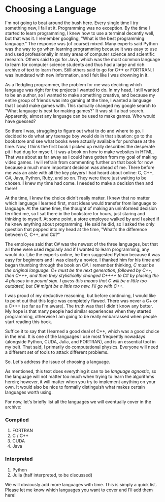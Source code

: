 # Choosing a Language

I'm not going to beat around the bush here.
Every single time I try something new, I fail at it.
Programming was no exception.
By the time I started to learn programming, I knew how to use a terminal decently well, but that was it.
I remember googling, "What is the best programming language." The response was (of course) mixed.
Many experts said Python was the way to go when learning programming because it was easy to use and used professionally in many areas of computer science and scientific research.
Others said to go for Java, which was the most common language to learn for computer science students and thus had a large and rich archive of text to learn from.
Still others said to go for C++ or FORTRAN.
I was inundated with new information, and I felt like I was drowning in it.

As a fledgling programmer, the problem for me was deciding which language was right for the projects I wanted to do.
In my head, I still wanted to be an author, so I wanted to make something creative, and because my entire group of friends was into gaming at the time, I wanted a language that I could make games with.
This radically changed my google search to "What language is best for making games?"
It was still a bad search.
Apparently, almost any language can be used to make games.
Who would have guessed?

So there I was, struggling to figure out what to do and where to go.
I decided to do what any teenage boy would do in that situation: go to the bookstore and see what books were actually available for purchase at the time.
Now, I think the first book I picked up really describes the desperate pit I had dug for myself.
It was a book on how to make websites in HTML.
That was about as far away as I could have gotten from my goal of making video games.
I will refrain from commenting further on that book for now because a much more important decision was ahead of me.
There before me was an aisle with all the key players I had heard about online: C, C++, C#, Java, Python, Ruby, and so on.
They were there just waiting to be chosen.
I knew my time had come. I needed to make a decision then and there!

At the time, I knew the choice didn't really matter.
I knew that no matter which language I learned first, most ideas would transfer from language to language.
At the same time, the thought of making an uninformed decision terrified me, so I sat there in the bookstore for hours, just staring and thinking to myself.
At some point, a store employee walked by and I asked if he knew anything about programming.
He said he did, so I asked the only question that popped into my head at the time, "What's the difference between C, C++, and C#?"

The employee said that C# was the newest of the three languages, but that all three were used regularly and if I wanted to learn programming, any would do.
Like the experts online, he then suggested Python because it was easy for beginners and I was clearly a novice.
I thanked him for his time and began thumbing through the book on C#.
I remember thinking, *C must be the original language. C+ must be the next generation, followed by C++, then C+++, and then they stylistically changed C++++ to C# by placing the 4 plusses in a pound sign. I guess this means that C will be a little too outdated, but C# might be a little too new. I'll go with C++.*

I was proud of my deductive reasoning, but before continuing, I would like to point out that this logic was completely flawed.
There was never a C+ or a C+++ (so far as I'm aware).
The truth was that I didn't know any better.
My hope is that many people had similar experiences when they started programming, otherwise I am going to be really embarrassed when people start reading this book.

Suffice it to say that I learned a good deal of C++, which was a good choice in the end.
It is one of the languages I use most frequently nowadays (alongside Python, CUDA, Julia, and FORTRAN), and is an essential tool in my belt.
That said, I primarily do computational physics.
Everyone will need a different set of tools to attack different problems.

So. Let's address the issue of choosing a language.

As mentioned, this text does everything it can to be *language agnostic,* so the language will not matter too much when trying to learn the algorithms herein; however, it will matter when you try to implement anything on your own.
It would also be nice to formally distinguish what makes certain languages worth using.

For now, let's briefly list all the languages we will eventually cover in the archive:

### Compiled
1. FORTRAN
2. C / C++
3. CUDA
4. Java

### Interpreted
1. Python
2. Julia (half interpreted, to be discussed)

We will obviously add more languages with time.
This is simply a quick list.
Please let me know which languages you want to cover and I'll add them here!
